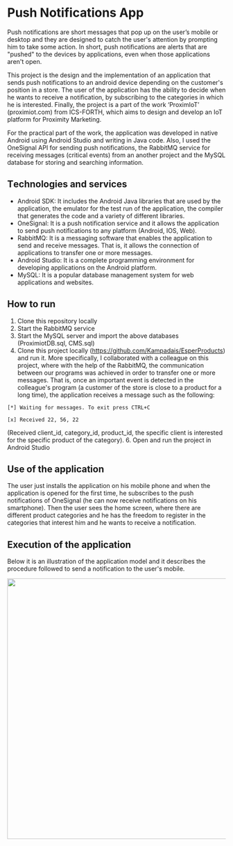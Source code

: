 # Push Notifications App

Push notifications are short messages that pop up on the user’s mobile or desktop and they are designed to catch the user's attention by prompting him to take some action. In short, push notifications are alerts that are "pushed" to the devices by applications, even when those applications aren't open.

This project is the design and the implementation of an application that sends push notifications to an android device depending on the customer's position in a store. The user of the application has the ability to decide when he wants to receive a notification, by subscribing to the categories in which he is interested. Finally, the project is a part of the work ‘ProximIoT’ (proximiot.com) from ICS-FORTH, which aims to design and develop an IoT platform for Proximity Marketing.

For the practical part of the work, the application was developed in native Android using Android Studio and writing in Java code. Also, I used the OneSignal API for sending push notifications, the RabbitMQ service for receiving messages (critical events) from an another project and the MySQL database for storing and searching information.

## Τechnologies and services
* Android SDK: It includes the Android Java libraries that are used by the application, the emulator for the test run of the application, the compiler that generates the code and a variety of different libraries.
* OneSignal: It is a push notification service and it allows the application to send push notifications to any platform (Android, IOS, Web).
* RabbitMQ: It is a messaging software that enables the application to send and receive messages. That is, it allows the connection of applications to transfer one or more messages.
* Android Studio: It is a complete programming environment for developing applications on the Android platform.
* MySQL: It is a popular database management system for web applications and websites.

## How to run
1. Clone this repository locally
2. Start the RabbitMQ service
3. Start the MySQL server and import the above databases (ProximiotDB.sql, CMS.sql)
4. Clone this project locally (https://github.com/Kampadais/EsperProducts) and run it. Μore specifically, I collaborated with a colleague on this project, where with the help of the RabbitMQ, the communication between our programs was achieved in order to transfer one or more messages. That is, once an important event is detected in the colleague's program (a customer of the store is close to a product for a long time), the application receives a message such as the following:

```[*] Waiting for messages. To exit press CTRL+C```

```[x] Received 22, 56, 22```

(Received client_id, category_id, product_id, the specific client is interested for the specific product of the category).
6. Open and run the project in Android Studio

## Use of the application
The user just installs the application on his mobile phone and when the application is opened for the first time, he subscribes to the push notifications of OneSignal (he can now receive notifications on his smartphone). Then the user sees the home screen, where there are different product categories and he has the freedom to register in the categories that interest him and he wants to receive a notification.

## Execution of the application
Below it is an illustration of the application model and it describes the procedure followed to send a notification to the user's mobile.

<img width="600" src="https://user-images.githubusercontent.com/57050529/174345775-5daeef1b-e403-4c79-a75a-9b0a4df71f37.jpg">

